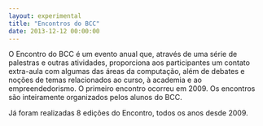 ```yaml
---
layout: experimental
title: "Encontros do BCC"
date: 2013-12-12 00:00:00
---
```

O Encontro do BCC é um evento anual que, através de uma série de palestras e outras atividades, 
proporciona aos participantes um contato extra-aula com algumas das áreas da computação, além 
de debates e noções de temas relacionados ao curso, à academia e ao empreendedorismo. O 
primeiro encontro ocorreu em 2009. Os encontros são inteiramente organizados pelos alunos do BCC.

Já foram realizadas 8 edições do Encontro, todos os anos desde 2009.
